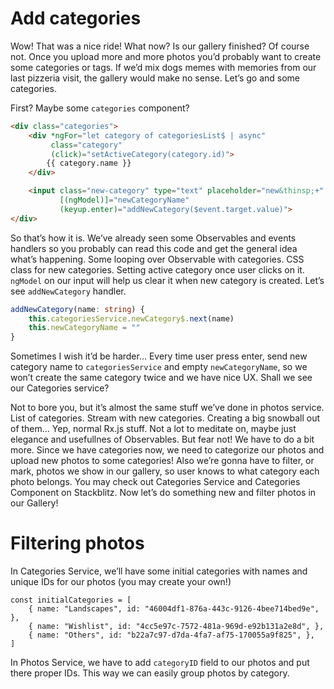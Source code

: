 # Add categories
Wow! That was a nice ride! What now? Is our gallery finished? Of course not. Once you upload more and more photos you’d probably want to create some categories or tags. If we’d mix dogs memes with memories from our last pizzeria visit, the gallery would make no sense. Let’s go and some categories.

First? Maybe some `categories` component?

```html
<div class="categories">
    <div *ngFor="let category of categoriesList$ | async"
         class="category"
         (click)="setActiveCategory(category.id)">
        {{ category.name }}
    </div>

    <input class="new-category" type="text" placeholder="new&thinsp;+"
           [(ngModel)]="newCategoryName"
           (keyup.enter)="addNewCategory($event.target.value)">
</div>
```

So that’s how it is. We’ve already seen some Observables and events handlers so you probably can read this code and get the general idea what’s happening. Some looping over Observable with categories. CSS class for new categories. Setting active category once user clicks on it. `ngModel` on our input will help us clear it when new category is created. Let’s see `addNewCategory` handler.

```typescript
addNewCategory(name: string) {
    this.categoriesService.newCategory$.next(name)
    this.newCategoryName = ""
}
```

Sometimes I wish it’d be harder… Every time user press enter, send new category name to `categoriesService` and empty `newCategoryName`, so we won’t create the same category twice and we have nice UX. Shall we see our Categories service?

Not to bore you, but it’s almost the same stuff we’ve done in photos service. List of categories. Stream with new categories. Creating a big snowball out of them… Yep, normal Rx.js stuff. Not a lot to meditate on, maybe just elegance and usefullnes of Observables. But fear not! We have to do a bit more. Since we have categories now, we need to categorize our photos and upload new photos to some categories! Also we’re gonna have to filter, or mark, photos we show in our gallery, so user knows to what category each photo belongs. You may check out Categories Service and Categories Component on Stackblitz. Now let’s do something new and filter photos in our Gallery!

# Filtering photos 

In Categories Service, we’ll have some initial categories with names and unique IDs for our photos (you may create your own!)

```
const initialCategories = [
    { name: "Landscapes", id: "46004df1-876a-443c-9126-4bee714bed9e", },
    { name: "Wishlist", id: "4cc5e97c-7572-481a-969d-e92b131a2e8d", },
    { name: "Others", id: "b22a7c97-d7da-4fa7-af75-170055a9f825", },
]
```

In Photos Service, we have to add `categoryID` field to our photos and put there proper IDs. This way we can easily group photos by category.
